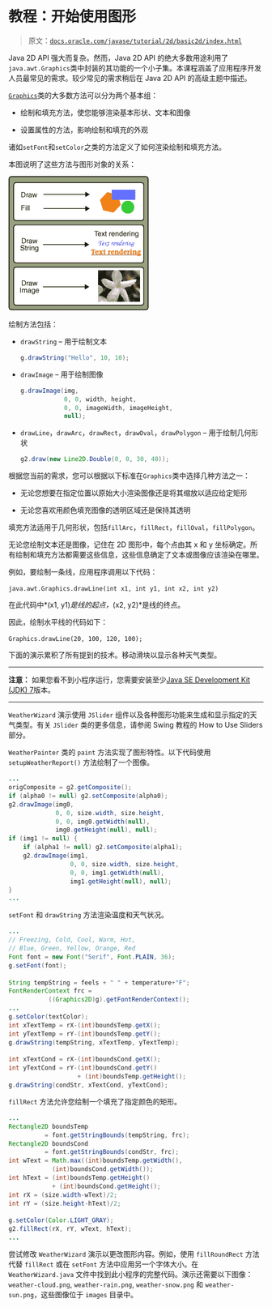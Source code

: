 # 教程：开始使用图形

> 原文：[`docs.oracle.com/javase/tutorial/2d/basic2d/index.html`](https://docs.oracle.com/javase/tutorial/2d/basic2d/index.html)

Java 2D API 强大而复杂。然而，Java 2D API 的绝大多数用途利用了`java.awt.Graphics`类中封装的其功能的一个小子集。本课程涵盖了应用程序开发人员最常见的需求。较少常见的需求稍后在 Java 2D API 的高级主题中描述。

[`Graphics`](https://docs.oracle.com/javase/8/docs/api/java/awt/Graphics.html)类的大多数方法可以分为两个基本组：

+   绘制和填充方法，使您能够渲染基本形状、文本和图像

+   设置属性的方法，影响绘制和填充的外观

诸如`setFont`和`setColor`之类的方法定义了如何渲染绘制和填充方法。

本图说明了这些方法与图形对象的关系：

![此图表示`Graphics`类的基本方法](img/cbe470dcfce104fad70f4495aa02f820.png)

绘制方法包括：

+   `drawString` – 用于绘制文本

    ```java
    g.drawString("Hello", 10, 10);

    ```

+   `drawImage` – 用于绘制图像

    ```java
    g.drawImage(img, 
                0, 0, width, height,
                0, 0, imageWidth, imageHeight,
                null);                    

    ```

+   `drawLine`，`drawArc`，`drawRect`，`drawOval`，`drawPolygon` – 用于绘制几何形状

    ```java
    g2.draw(new Line2D.Double(0, 0, 30, 40));

    ```

根据您当前的需求，您可以根据以下标准在`Graphics`类中选择几种方法之一：

+   无论您想要在指定位置以原始大小渲染图像还是将其缩放以适应给定矩形

+   无论您喜欢用颜色填充图像的透明区域还是保持其透明

填充方法适用于几何形状，包括`fillArc`，`fillRect`，`fillOval`，`fillPolygon`。

无论您绘制文本还是图像，记住在 2D 图形中，每个点由其 x 和 y 坐标确定。所有绘制和填充方法都需要这些信息，这些信息确定了文本或图像应该渲染在哪里。

例如，要绘制一条线，应用程序调用以下代码：

`java.awt.Graphics.drawLine(int x1, int y1, int x2, int y2)`

在此代码中*(x1, y1)*是线的起点，*(x2, y2)*是线的终点。

因此，绘制水平线的代码如下：

`Graphics.drawLine(20, 100, 120, 100);`

下面的演示累积了所有提到的技术。移动滑块以显示各种天气类型。

<applet code="WeatherWizard" archive="examples/lib/2d_basic2d.jar" width="400" height="250" alt="WeatherWizard example"><param name="permissions" value="sandbox"></applet>

* * *

**注意：** 如果您看不到小程序运行，您需要安装至少[Java SE Development Kit (JDK) 7](http://www.oracle.com/technetwork/java/javase/downloads/index.html)版本。

* * *

`WeatherWizard` 演示使用 `JSlider` 组件以及各种图形功能来生成和显示指定的天气类型。有关 `JSlider` 类的更多信息，请参阅 Swing 教程的 How to Use Sliders 部分。

`WeatherPainter` 类的 `paint` 方法实现了图形特性。以下代码使用 `setupWeatherReport()` 方法绘制了一个图像。

```java
...
origComposite = g2.getComposite();
if (alpha0 != null) g2.setComposite(alpha0);
g2.drawImage(img0,
             0, 0, size.width, size.height,
             0, 0, img0.getWidth(null),
             img0.getHeight(null), null);
if (img1 != null) {
    if (alpha1 != null) g2.setComposite(alpha1);
    g2.drawImage(img1,
                 0, 0, size.width, size.height,
                 0, 0, img1.getWidth(null),
                 img1.getHeight(null), null);
} 
...

```

`setFont` 和 `drawString` 方法渲染温度和天气状况。

```java
...
// Freezing, Cold, Cool, Warm, Hot,
// Blue, Green, Yellow, Orange, Red
Font font = new Font("Serif", Font.PLAIN, 36);
g.setFont(font);

String tempString = feels + " " + temperature+"F";
FontRenderContext frc =
           ((Graphics2D)g).getFontRenderContext();
...
g.setColor(textColor);
int xTextTemp = rX-(int)boundsTemp.getX();
int yTextTemp = rY-(int)boundsTemp.getY();
g.drawString(tempString, xTextTemp, yTextTemp);

int xTextCond = rX-(int)boundsCond.getX();
int yTextCond = rY-(int)boundsCond.getY()
                   + (int)boundsTemp.getHeight();
g.drawString(condStr, xTextCond, yTextCond);

```

`fillRect` 方法允许您绘制一个填充了指定颜色的矩形。

```java
...
Rectangle2D boundsTemp 
          = font.getStringBounds(tempString, frc);
Rectangle2D boundsCond 
          = font.getStringBounds(condStr, frc);
int wText = Math.max((int)boundsTemp.getWidth(),
            (int)boundsCond.getWidth());
int hText = (int)boundsTemp.getHeight()
            + (int)boundsCond.getHeight();
int rX = (size.width-wText)/2;
int rY = (size.height-hText)/2;

g.setColor(Color.LIGHT_GRAY);
g2.fillRect(rX, rY, wText, hText);
...

```

尝试修改 `WeatherWizard` 演示以更改图形内容。例如，使用 `fillRoundRect` 方法代替 `fillRect` 或在 `setFont` 方法中应用另一个字体大小。在 `WeatherWizard.java` 文件中找到此小程序的完整代码。演示还需要以下图像：`weather-cloud.png`, `weather-rain.png`, `weather-snow.png` 和 `weather-sun.png`，这些图像位于 `images` 目录中。
